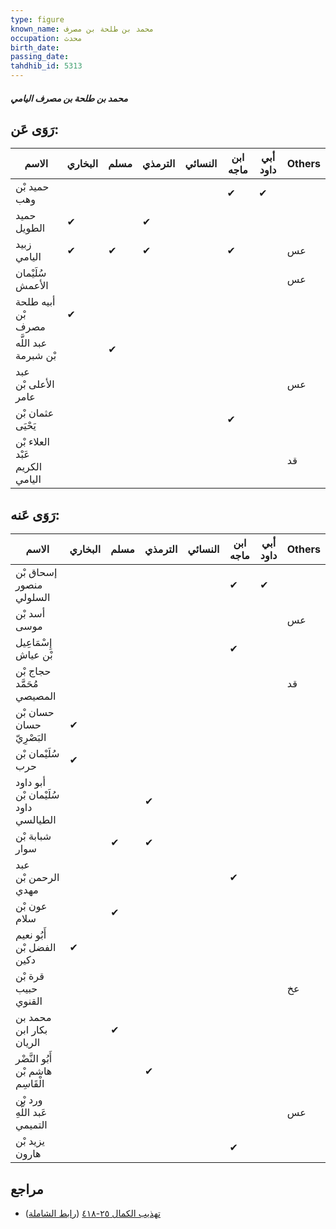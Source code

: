 ```yaml
---
type: figure
known_name: محمد بن طلحة بن مصرف
occupation: محدث
birth_date:
passing_date:
tahdhib_id: 5313
---
```

##### محمد بن طلحة بن مصرف اليامي

## رَوَى عَن:
| الاسم                          | البخاري | مسلم | الترمذي | النسائي | ابن ماجه | أبي داود | Others |
| ------------------------------ | ------- | ---- | ------- | ------- | -------- | -------- | ------ |
| حميد بْن وهب                   |         |      |         |         | ✔        | ✔        |        |
| حميد الطويل                    | ✔       |      | ✔       |         |          |          |        |
| زبيد اليامي                    | ✔       | ✔    | ✔       |         | ✔        |          | عس     |
| سُلَيْمان الأعمش               |         |      |         |         |          |          | عس     |
| أبيه طلحة بْن مصرف             | ✔       |      |         |         |          |          |        |
| عبد اللَّه بْن شبرمة           |         | ✔    |         |         |          |          |        |
| عبد الأعلى بْن عامر            |         |      |         |         |          |          | عس     |
| عثمان بْن يَحْيَى              |         |      |         |         | ✔        |          |        |
| العلاء بْن عَبْد الكريم اليامي |         |      |         |         |          |          | قد     |
## رَوَى عَنه:
| الاسم                                | البخاري | مسلم | الترمذي | النسائي | ابن ماجه | أبي داود | Others |
| ------------------------------------ | ------- | ---- | ------- | ------- | -------- | -------- | ------ |
| إسحاق بْن منصور السلولي              |         |      |         |         | ✔        | ✔        |        |
| أسد بْن موسى                         |         |      |         |         |          |          | عس     |
| إِسْمَاعِيل بْن عياش                 |         |      |         |         | ✔        |          |        |
| حجاج بْن مُحَمَّد المصيصي            |         |      |         |         |          |          | قد     |
| حسان بْن حسان البَصْرِيّ             | ✔       |      |         |         |          |          |        |
| سُلَيْمان بْن حرب                    | ✔       |      |         |         |          |          |        |
| أبو داود سُلَيْمان بْن داود الطيالسي |         |      | ✔       |         |          |          |        |
| شبابة بْن سوار                       |         | ✔    | ✔       |         |          |          |        |
| عبد الرحمن بْن مهدي                  |         |      |         |         | ✔        |          |        |
| عون بْن سلام                         |         | ✔    |         |         |          |          |        |
| أَبُو نعيم الفضل بْن دكين            | ✔       |      |         |         |          |          |        |
| قرة بْن حبيب القنوي                  |         |      |         |         |          |          | عخ     |
| محمد بن بكار ابن الريان              |         | ✔    |         |         |          |          |        |
| أَبُو النَّضْر هاشم بْن الْقَاسِم    |         |      | ✔       |         |          |          |        |
| ورد بْن عَبد اللَّهِ التميمي         |         |      |         |         |          |          | عس     |
| يزيد بْن هارون                       |         |      |         |         | ✔        |          |        |
## مراجع
- [تهذيب الكمال ٢٥-٤١٨](obsidian://open?vault=Tahdhib-al-Kamal&file=Figures/٥٣١٣-محمد%20بن%20طلحة%20بن%20مصرف%20اليامي) ([رابط الشاملة](https://shamela.ws/book/3722/13511))